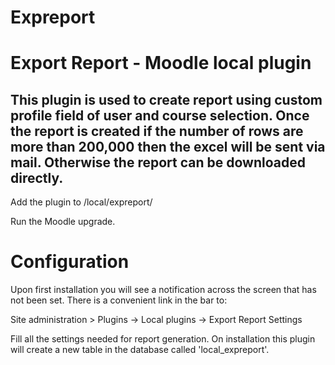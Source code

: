 # Expreport
Export Report - Moodle local plugin
====================

This plugin is used to create report using custom profile field of user and course selection. Once the report is created if the number of rows are more than 200,000 then the excel will be sent via mail. Otherwise the report can be downloaded directly.
------------

Add the plugin to /local/expreport/

Run the Moodle upgrade.

# Configuration

Upon first installation you will see a notification across the screen that has not been set. There is a convenient link in the bar to:

Site administration > Plugins -> Local plugins -> Export Report Settings

Fill all the settings needed for report generation. On installation this plugin will create a new table in the database called 'local_expreport'. 
